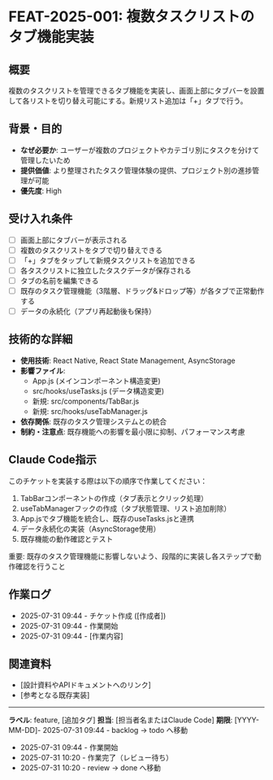 # FEAT-2025-001: 複数タスクリストのタブ機能実装

## 概要
複数のタスクリストを管理できるタブ機能を実装し、画面上部にタブバーを設置して各リストを切り替え可能にする。新規リスト追加は「+」タブで行う。

## 背景・目的
- **なぜ必要か**: ユーザーが複数のプロジェクトやカテゴリ別にタスクを分けて管理したいため
- **提供価値**: より整理されたタスク管理体験の提供、プロジェクト別の進捗管理が可能
- **優先度**: High

## 受け入れ条件
- [ ] 画面上部にタブバーが表示される
- [ ] 複数のタスクリストをタブで切り替えできる
- [ ] 「+」タブをタップして新規タスクリストを追加できる
- [ ] 各タスクリストに独立したタスクデータが保存される
- [ ] タブの名前を編集できる
- [ ] 既存のタスク管理機能（3階層、ドラッグ&ドロップ等）が各タブで正常動作する
- [ ] データの永続化（アプリ再起動後も保持）

## 技術的な詳細
- **使用技術**: React Native, React State Management, AsyncStorage
- **影響ファイル**: 
  - App.js (メインコンポーネント構造変更)
  - src/hooks/useTasks.js (データ構造変更)
  - 新規: src/components/TabBar.js
  - 新規: src/hooks/useTabManager.js
- **依存関係**: 既存のタスク管理システムとの統合
- **制約・注意点**: 既存機能への影響を最小限に抑制、パフォーマンス考慮

## Claude Code指示
このチケットを実装する際は以下の順序で作業してください：
1. TabBarコンポーネントの作成（タブ表示とクリック処理）
2. useTabManagerフックの作成（タブ状態管理、リスト追加削除）
3. App.jsでタブ機能を統合し、既存のuseTasks.jsと連携
4. データ永続化の実装（AsyncStorage使用）
5. 既存機能の動作確認とテスト

重要: 既存のタスク管理機能に影響しないよう、段階的に実装し各ステップで動作確認を行うこと

## 作業ログ
- 2025-07-31 09:44 - チケット作成 ([作成者])
- 2025-07-31 09:44 - 作業開始
- 2025-07-31 09:44 - [作業内容]

## 関連資料
- [設計資料やAPIドキュメントへのリンク]
- [参考となる既存実装]

---
**ラベル**: feature, [追加タグ]
**担当**: [担当者名またはClaude Code]
**期限**: [YYYY-MM-DD]- 2025-07-31 09:44 - backlog → todo へ移動
- 2025-07-31 09:44 - 作業開始
- 2025-07-31 10:20 - 作業完了（レビュー待ち）
- 2025-07-31 10:20 - review → done へ移動
